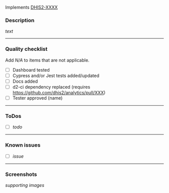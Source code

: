 Implements [DHIS2-XXXX](https://dhis2.atlassian.net/browse/DHIS2-XXXX)

### Description

_text_

---

### Quality checklist

Add _N/A_ to items that are not applicable.

- [ ] Dashboard tested
- [ ] Cypress and/or Jest tests added/updated
- [ ] Docs added
- [ ] d2-ci dependency replaced (requires <https://github.com/dhis2/analytics/pull/XXX>)
- [ ] Tester approved (name)

---

### ToDos

<!--Checkmate-->

- [ ] _todo_

---

### Known issues

- [ ] _issue_

---

### Screenshots

_supporting images_
